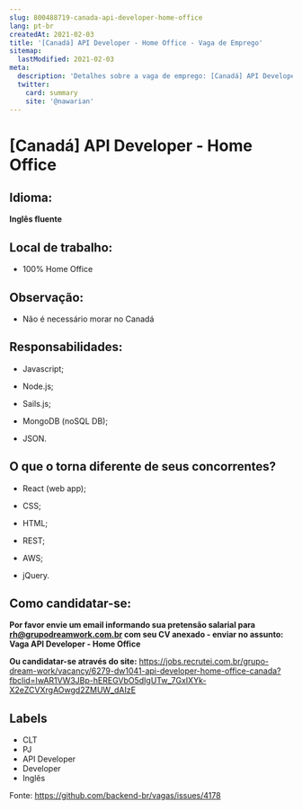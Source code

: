 ```yaml
---
slug: 800488719-canada-api-developer-home-office
lang: pt-br
createdAt: 2021-02-03
title: '[Canadá] API Developer - Home Office - Vaga de Emprego'
sitemap:
  lastModified: 2021-02-03
meta:
  description: 'Detalhes sobre a vaga de emprego: [Canadá] API Developer - Home Office'
  twitter:
    card: summary
    site: '@nawarian'
---
```


# [Canadá] API Developer - Home Office

## Idioma:

**Inglês fluente**

## Local de trabalho:

- 100% Home Office

## Observação: 

- Não é necessário morar no Canadá

## Responsabilidades:

- Javascript; 

- Node.js; 

- Sails.js; 

- MongoDB
  (noSQL DB); 

- JSON. 

## O que o torna diferente de seus concorrentes? 

- React (web app); 

- CSS; 

- HTML; 

- REST; 

- AWS; 

- jQuery.

## Como candidatar-se:

**Por favor envie um email informando sua pretensão salarial para rh@grupodreamwork.com.br com seu CV anexado - enviar no assunto: Vaga API Developer - Home Office**

**Ou candidatar-se através do site:** https://jobs.recrutei.com.br/grupo-dream-work/vacancy/6279-dw1041-api-developer-home-office-canada?fbclid=IwAR1VW3JBp-hEREGVbO5dIgUTw_7GxIXYk-X2eZCVXrgAOwgd2ZMUW_dAIzE

## Labels
- CLT
- PJ
- API Developer
- Developer
- Inglês

Fonte: https://github.com/backend-br/vagas/issues/4178